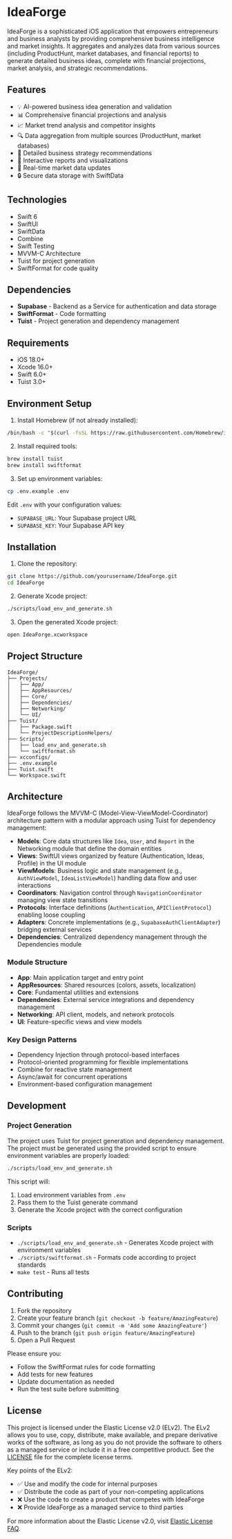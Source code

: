 # IdeaForge

IdeaForge is a sophisticated iOS application that empowers entrepreneurs and business analysts by providing comprehensive business intelligence and market insights. It aggregates and analyzes data from various sources (including ProductHunt, market databases, and financial reports) to generate detailed business ideas, complete with financial projections, market analysis, and strategic recommendations.

## Features

- 💡 AI-powered business idea generation and validation
- 📊 Comprehensive financial projections and analysis
- 📈 Market trend analysis and competitor insights
- 🔍 Data aggregation from multiple sources (ProductHunt, market databases)
- 📑 Detailed business strategy recommendations
- 📱 Interactive reports and visualizations
- 🔄 Real-time market data updates
- 🔒 Secure data storage with SwiftData

## Technologies

- Swift 6
- SwiftUI
- SwiftData
- Combine
- Swift Testing
- MVVM-C Architecture
- Tuist for project generation
- SwiftFormat for code quality

## Dependencies

- **Supabase** - Backend as a Service for authentication and data storage
- **SwiftFormat** - Code formatting
- **Tuist** - Project generation and dependency management

## Requirements

- iOS 18.0+
- Xcode 16.0+
- Swift 6.0+
- Tuist 3.0+

## Environment Setup

1. Install Homebrew (if not already installed):
```bash
/bin/bash -c "$(curl -fsSL https://raw.githubusercontent.com/Homebrew/install/HEAD/install.sh)"
```

2. Install required tools:
```bash
brew install tuist
brew install swiftformat
```

3. Set up environment variables:
```bash
cp .env.example .env
```
Edit `.env` with your configuration values:
- `SUPABASE_URL`: Your Supabase project URL
- `SUPABASE_KEY`: Your Supabase API key

## Installation

1. Clone the repository:
```bash
git clone https://github.com/yourusername/IdeaForge.git
cd IdeaForge
```

2. Generate Xcode project:
```bash
./scripts/load_env_and_generate.sh
```

3. Open the generated Xcode project:
```bash
open IdeaForge.xcworkspace
```

## Project Structure

```
IdeaForge/
├── Projects/
│   ├── App/
│   ├── AppResources/
│   ├── Core/
│   ├── Dependencies/
│   ├── Networking/
│   └── UI/
├── Tuist/
│   ├── Package.swift
│   └── ProjectDescriptionHelpers/
├── Scripts/
│   ├── load_env_and_generate.sh
│   └── swiftformat.sh
├── xcconfigs/
├── .env.example
├── Tuist.swift
└── Workspace.swift
```

## Architecture

IdeaForge follows the MVVM-C (Model-View-ViewModel-Coordinator) architecture pattern with a modular approach using Tuist for dependency management:

- **Models**: Core data structures like `Idea`, `User`, and `Report` in the Networking module that define the domain entities
- **Views**: SwiftUI views organized by feature (Authentication, Ideas, Profile) in the UI module
- **ViewModels**: Business logic and state management (e.g., `AuthViewModel`, `IdeaListViewModel`) handling data flow and user interactions
- **Coordinators**: Navigation control through `NavigationCoordinator` managing view state transitions
- **Protocols**: Interface definitions (`Authentication`, `APIClientProtocol`) enabling loose coupling
- **Adapters**: Concrete implementations (e.g., `SupabaseAuthClientAdapter`) bridging external services
- **Dependencies**: Centralized dependency management through the Dependencies module

### Module Structure

- **App**: Main application target and entry point
- **AppResources**: Shared resources (colors, assets, localization)
- **Core**: Fundamental utilities and extensions
- **Dependencies**: External service integrations and dependency management
- **Networking**: API client, models, and network protocols
- **UI**: Feature-specific views and view models

### Key Design Patterns

- Dependency Injection through protocol-based interfaces
- Protocol-oriented programming for flexible implementations
- Combine for reactive state management
- Async/await for concurrent operations
- Environment-based configuration management

## Development

### Project Generation
The project uses Tuist for project generation and dependency management. The project must be generated using the provided script to ensure environment variables are properly loaded:

```bash
./scripts/load_env_and_generate.sh
```

This script will:
1. Load environment variables from `.env`
2. Pass them to the Tuist generate command
3. Generate the Xcode project with the correct configuration

### Scripts

- `./scripts/load_env_and_generate.sh` - Generates Xcode project with environment variables
- `./scripts/swiftformat.sh` - Formats code according to project standards
- `make test` - Runs all tests

## Contributing

1. Fork the repository
2. Create your feature branch (`git checkout -b feature/AmazingFeature`)
3. Commit your changes (`git commit -m 'Add some AmazingFeature'`)
4. Push to the branch (`git push origin feature/AmazingFeature`)
5. Open a Pull Request

Please ensure you:
- Follow the SwiftFormat rules for code formatting
- Add tests for new features
- Update documentation as needed
- Run the test suite before submitting

## License

This project is licensed under the Elastic License v2.0 (ELv2). The ELv2 allows you to use, copy, distribute, make available, and prepare derivative works of the software, as long as you do not provide the software to others as a managed service or include it in a free competitive product. See the [LICENSE](LICENSE) file for the complete license terms.

Key points of the ELv2:
- ✅ Use and modify the code for internal purposes
- ✅ Distribute the code as part of your non-competing applications
- ❌ Use the code to create a product that competes with IdeaForge
- ❌ Provide IdeaForge as a managed service to third parties

For more information about the Elastic License v2.0, visit [Elastic License FAQ](https://www.elastic.co/licensing/elastic-license).
